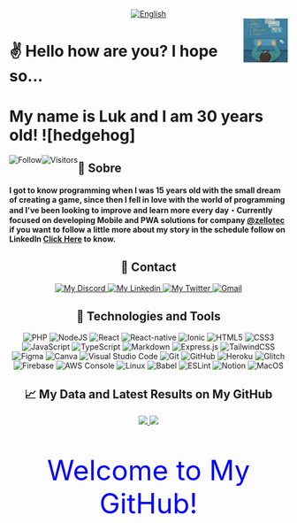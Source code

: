 <div align="center">
    <a href="https://github.com/marceloluk/" alt="English">
        <img alt="English" src="https://img.shields.io/static/v1?style=for-the-badge&label=Lang&message=English&color=555555">
    </a>
</div>

<img align="right" src="./imgs/cap.png" style="width:80px; height:80px; border: 50px; max-width:100%;">

# ✌ Hello how are you? I hope so... 
# My name is Luk and I am 30 years old! ![hedgehog]

<p align="left">
    <div align="center">
        <a href="https://github.com/marceloluk?tab=followers">
            <img align="left" alt="Follow" src="https://img.shields.io/github/followers/marceloluk?style=flat&amp;logo=github&amp;label=followers&amp;color=2D76BF">
            <img align="left" alt="Visitors" src="https://visitor-badge.glitch.me/badge?page_id=marceloluk.visitor-badge">
        </a>
    </div>
</p>

<h2>🤔 Sobre</h2>
<h4>
I got to know programming when I was 15 years old with the small dream of creating a game, since then I fell in love with the world of programming and I've been looking to improve and learn more every day・Currently focused on developing Mobile and PWA solutions for company <a href="https://github.com/zellotec" alt="Zello tec">@zellotec</a> if you want to follow a little more about my story in the schedule follow on LinkedIn <a href="https://www.linkedin.com/in/marcelo-oliveira-16935437">Click Here</a> to know.
</h4>

<div align="center">
    <h2>👤 Contact</h2>
</div>
<p align="center">
    <a href="https://discord.com/users/745705784473551100">
        <img alt="My Discord" src="https://img.shields.io/static/v1?style=flat-square&logo=discord&label=Discord&message=marceloluk%238639&color=62b4ef">
    </a>
    <a href="https://www.linkedin.com/in/marcelo-oliveira-16935437/">
        <img alt="My Linkedin" src="https://img.shields.io/static/v1?style=flat-square&logo=linkedin&label=Linkedin&message=marceloluk&color=62b4ef">
    </a>
    <a href="https://twitter.com/marcelo_luk">
        <img alt="My Twitter" src="https://img.shields.io/static/v1?style=flat-square&logo=twitter&label=Twitter&message=MarceloLuk&color=f0743e">
    </a>
    <a href="mailto:marceloluk.gomes@gmail.com">
        <img alt="Gmail" src="https://img.shields.io/static/v1?style=flat-square&logo=gmail&label=Gmail&message=marceloluk.gomes@gmail.com&color=62b4ef">
    </a>
</p>

<div align="center">
    <h2>📑 Technologies and Tools</h2>
    <p align="center">
        <img alt="PHP" src="https://img.shields.io/badge/PHP-%23430098.svg?style=for-the-badge&logo=php&logoColor=white"/>
        <img alt="NodeJS" src="https://img.shields.io/badge/node.js-%2343853D.svg?style=for-the-badge&logo=node&logoColor=white"/>
        <img alt="React" src="https://img.shields.io/badge/react-%23007ACC.svg?style=for-the-badge&logo=react&logoColor=white"/>
        <img alt="React-native" src="https://img.shields.io/badge/reactnative-%23000000.svg?style=for-the-badge&logo=react&logoColor=white"/>
        <img alt="Ionic" src="https://img.shields.io/badge/ionic-%23000000.svg?style=for-the-badge&logo=ionic&logoColor=white"/>
        <img alt="HTML5" src="https://img.shields.io/badge/html5-%23E34F26.svg?style=for-the-badge&logo=html5&logoColor=white"/>
        <img alt="CSS3" src="https://img.shields.io/badge/css3-%231572B6.svg?style=for-the-badge&logo=css3&logoColor=white"/>
        <img alt="JavaScript" src="https://img.shields.io/badge/javascript-%23323330.svg?style=for-the-badge&logo=javascript&logoColor=%23F7DF1E"/>
        <img alt="TypeScript" src="https://img.shields.io/badge/typescript-%23007ACC.svg?style=for-the-badge&logo=typescript&logoColor=white"/>
        <img alt="Markdown" src="https://img.shields.io/badge/markdown-%23000000.svg?style=for-the-badge&logo=markdown&logoColor=white"/>
        <img alt="Express.js" src="https://img.shields.io/badge/express.js-%23404d59.svg?style=for-the-badge&logo=express&logoColor=%2361DAFB"/>
        <img alt="TailwindCSS" src="https://img.shields.io/badge/tailwindcss-%2338B2AC.svg?style=for-the-badge&logo=tailwind-css&logoColor=white"/>
        <img alt="Figma" src="https://img.shields.io/badge/figma-%23F24E1E.svg?style=for-the-badge&logo=figma&logoColor=white"/>
        <img alt="Canva" src="https://img.shields.io/badge/Canva-%2300C4CC.svg?style=for-the-badge&logo=Canva&logoColor=white"/>
        <img alt="Visual Studio Code" src="https://img.shields.io/badge/VisualStudioCode-0078d7.svg?style=for-the-badge&logo=visual-studio-code&logoColor=white"/>
        <img alt="Git" src="https://img.shields.io/badge/git-%23F05033.svg?style=for-the-badge&logo=git&logoColor=white"/>
        <img alt="GitHub" src="https://img.shields.io/badge/github-%23121011.svg?style=for-the-badge&logo=github&logoColor=white"/>
        <img alt="Heroku" src="https://img.shields.io/badge/heroku-%23430098.svg?style=for-the-badge&logo=heroku&logoColor=white"/>
        <img alt="Glitch" src="https://img.shields.io/badge/glitch-%233333FF.svg?style=for-the-badge&logo=glitch&logoColor=white"/>
        <img alt="Firebase" src="https://img.shields.io/badge/firebase-%23039BE5.svg?style=for-the-badge&logo=firebase"/>
        <img alt="AWS Console" src="https://img.shields.io/badge/AWS-%23F05033.svg?style=for-the-badge&logo=aws&logoColor=white"/>
        <img alt="Linux" src="https://img.shields.io/badge/Linux-0078D6?style=for-the-badge&logo=linux&logoColor=white" />
        <img alt="Babel" src="https://img.shields.io/badge/Babel-F9DC3e?style=for-the-badge&logo=babel&logoColor=black" />
        <img alt="ESLint" src="https://img.shields.io/badge/ESLint-4B3263?style=for-the-badge&logo=eslint&logoColor=white" />
        <img alt="Notion" src="https://img.shields.io/badge/Notion-%23000000.svg?style=for-the-badge&logo=notion&logoColor=white"/>
        <img alt="MacOS" src="https://img.shields.io/badge/MacOS-0078D6?style=for-the-badge&logo=mac&logoColor=white" />
    </p>
</div>

<div align="center">
    <h2>📈 My Data and Latest Results on My GitHub</h2>
</div>

<p align="center">
  <a href="https://github.com/marceloluk/">
    <img height="180em" src="https://github-readme-stats.vercel.app/api?username=marceloluk&show_icons=true&theme=react&line_height=27&title_color=fffff1&bg_color=DEG,62b4ef,f0743e" style="max-width:100%;">
    <img height="180em" src="https://github-readme-stats.vercel.app/api/top-langs/?username=marceloluk&layout=compact&theme=react&line_height=27&title_color=fffff1&bg_color=DEG,62b4ef,f0743e" style="max-width:100%;">
  </a>
</p>

<div align="center">
    <p style="color: blue; font-size: 50px;">Welcome to My GitHub!</p>
<div>
